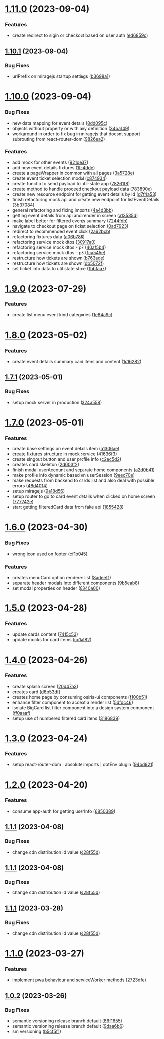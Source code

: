 # [1.11.0](https://github.com/stagePass/events/compare/v1.10.1...v1.11.0) (2023-09-04)


### Features

* create redirect to sigin or checkout based on user auth ([ed6859c](https://github.com/stagePass/events/commit/ed6859c322d0260f7b43445ac3a8ec8ae8636cdb))

## [1.10.1](https://github.com/stagePass/events/compare/v1.10.0...v1.10.1) (2023-09-04)


### Bug Fixes

* urlPrefix on miragejs startup settings ([b3698a1](https://github.com/stagePass/events/commit/b3698a16c1f16eecacb8ec636b0bc2929b7702a3))

# [1.10.0](https://github.com/stagePass/events/compare/v1.9.0...v1.10.0) (2023-09-04)


### Bug Fixes

* new data mapping for event details ([8dd095c](https://github.com/stagePass/events/commit/8dd095cfe906f2da940b163c779dad31ff8586fd))
* objects without property or with any definition ([34ba149](https://github.com/stagePass/events/commit/34ba1491a4697d03474d262b6a3e27edeaffb508))
* workaround in order to fix bug in miragejs that doesnt support subrouting from react-router-dom ([9826ea2](https://github.com/stagePass/events/commit/9826ea2d98432a4d61b4cf896f806fbdc3dc6504))


### Features

* add mock for other events ([921de37](https://github.com/stagePass/events/commit/921de3783b34e524ea35f7b70da77d1822c85e56))
* add new event details fixtures ([1fe4dde](https://github.com/stagePass/events/commit/1fe4dde5c04940f234890ec9aa099b6ea02742fe))
* create a pageWrapper in common with all pages ([3a5728e](https://github.com/stagePass/events/commit/3a5728e190a353ffacb6b948f7d7f38b4eb2475e))
* create event ticket selection modal ([c874934](https://github.com/stagePass/events/commit/c874934c9bc6dcb45668b365f5b48e02b228302a))
* create functio to send payload to util-state app ([78261f8](https://github.com/stagePass/events/commit/78261f808804f36d5b31982587a40bb00862886e))
* create method to handle proceed checkout payload data ([783890e](https://github.com/stagePass/events/commit/783890ea46fa007478caad8788a9f86df39c4dbd))
* create new resource endpoint for getting event details by id ([d7f4a53](https://github.com/stagePass/events/commit/d7f4a536579bf70974c5897e45fac390935aa50d))
* finish refactoring mock api and create new endpoint for listEventDetails ([3b37084](https://github.com/stagePass/events/commit/3b3708438aaca050a0863f2a0cd4356bb475fa7f))
* general refactoring and fixing imports ([4a4d3bb](https://github.com/stagePass/events/commit/4a4d3bb7c9d17c7595dbff73822d9e08b4bf695f))
* getting event details from api and render in screen ([a13535d](https://github.com/stagePass/events/commit/a13535d3fa042fe1b7a2838277654ed2a58461dc))
* make label better for filtered events summary ([7244fdb](https://github.com/stagePass/events/commit/7244fdb38f0f348bd1cc5521a968c005f135fabc))
* navigate to checkout page on ticket selection ([0ad7923](https://github.com/stagePass/events/commit/0ad7923952560f865264349740122382324714d9))
* redirect to recommended event click ([2a62bcb](https://github.com/stagePass/events/commit/2a62bcbf4cc87fc53590ebd64193686ba78f5ffb))
* refactoring fixtures data ([a06b786](https://github.com/stagePass/events/commit/a06b786ebd46cbac578e4b3d13b86da08d643797))
* refactoring service mock dtos ([30917a0](https://github.com/stagePass/events/commit/30917a0ec7a1c7a9bb0900bdf4a85028a5adb537))
* refactoring service mock dtos - p2 ([40af5b4](https://github.com/stagePass/events/commit/40af5b4e2eaf7917266d45544f9188505e3d53ec))
* refactoring service mock dtos - p3 ([1ca545e](https://github.com/stagePass/events/commit/1ca545e1685c5880d0cf50091462304338b2eb76))
* restructure how tickets are shown ([b763ade](https://github.com/stagePass/events/commit/b763ade60ce3fac385157a5cff2cfe0620c1d4e8))
* restructure how tickets are shown ([db5072f](https://github.com/stagePass/events/commit/db5072f67cff3f57cabbf40c35d6aae4a180d13b))
* set ticket info data to util state store ([1bbfaa7](https://github.com/stagePass/events/commit/1bbfaa7bee4bfa35cb10439c6e9b51a2912e15e4))

# [1.9.0](https://github.com/stagePass/events/compare/v1.8.0...v1.9.0) (2023-07-29)


### Features

* create list menu event kind categories ([1e84a9c](https://github.com/stagePass/events/commit/1e84a9c6e58d5575e8e61e976a2aa0883cb22a8c))

# [1.8.0](https://github.com/stagePass/events/compare/v1.7.1...v1.8.0) (2023-05-02)


### Features

* create event details summary card itens and content ([1c16282](https://github.com/stagePass/events/commit/1c1628267e93e9b52d70a20eef924c38318af6de))

## [1.7.1](https://github.com/stagePass/events/compare/v1.7.0...v1.7.1) (2023-05-01)


### Bug Fixes

* setup mock server in production ([324a558](https://github.com/stagePass/events/commit/324a558075fcb519ef4e2eb3090a49467cb0bbd9))

# [1.7.0](https://github.com/stagePass/events/compare/v1.6.0...v1.7.0) (2023-05-01)


### Features

* create base settings on event details item ([a1306ae](https://github.com/stagePass/events/commit/a1306ae0a2e5893f0a331e23d0a4465ebb2508ca))
* create fixtures structure in mock service ([41636f3](https://github.com/stagePass/events/commit/41636f34a32581e8a039ae4750c5d99799316014))
* create singout button and user profile info ([c2ec5d2](https://github.com/stagePass/events/commit/c2ec5d24c0154e47edb8d649bef85445f14729f1))
* creates card skeleton ([2d003f2](https://github.com/stagePass/events/commit/2d003f222ce36c67e43533de586da829ce341359))
* finish modal userAccount and separate home components ([a2d0b41](https://github.com/stagePass/events/commit/a2d0b4193a2a962fa955f492e25a509b2149f149))
* make profile info dynamic based on userSession ([9eec70e](https://github.com/stagePass/events/commit/9eec70efe2b722cbe9ddebcaaad18e6244152641))
* make requests from backend to cards list and also deal with possible errors ([48d4014](https://github.com/stagePass/events/commit/48d40143af44dad4ffaa13673389af101454dfd5))
* setup miragejs ([9a18d56](https://github.com/stagePass/events/commit/9a18d56144e75519f121f773ecf7b77461e0c1bb))
* setup router to go to card event details when clicked on home screen ([777742e](https://github.com/stagePass/events/commit/777742ee8344aefbf2ff6e931b836896754b485e))
* start getting filteredCard data from fake api ([1855428](https://github.com/stagePass/events/commit/1855428aab30a53ad1ca35183332e04de64d9f28))

# [1.6.0](https://github.com/stagePass/events/compare/v1.5.0...v1.6.0) (2023-04-30)


### Bug Fixes

* wrong icon used on footer ([cf1b045](https://github.com/stagePass/events/commit/cf1b045c5a4ef41a3dfa2639de32b6c959ef706d))


### Features

* creates menuCard option renderer list ([8adeef1](https://github.com/stagePass/events/commit/8adeef1a79c2a51ed4e8179294692ad749b796b2))
* separate header modals into different components ([9b5eab8](https://github.com/stagePass/events/commit/9b5eab8822078c067f45d32421bf3b25a45d1cc8))
* set modal properties on header ([8340a00](https://github.com/stagePass/events/commit/8340a00e1889c08d5cfcf4b3e863954379e76f0b))

# [1.5.0](https://github.com/stagePass/events/compare/v1.4.0...v1.5.0) (2023-04-28)


### Features

* update cards content ([7415c53](https://github.com/stagePass/events/commit/7415c53f363f95e5c2f449c6e10e234ca18dbf0e))
* update mocks for card items ([cc1a182](https://github.com/stagePass/events/commit/cc1a1824d6793562bade97e538452cfa45c28571))

# [1.4.0](https://github.com/stagePass/events/compare/v1.3.0...v1.4.0) (2023-04-26)


### Features

* create splash screen ([20d47a3](https://github.com/stagePass/events/commit/20d47a31658c57d8625bc5218b59d4ae19a03853))
* creates card ([d6b53df](https://github.com/stagePass/events/commit/d6b53dfec0fd0eb8bb2dfcfc7a65431ff9ceeaf8))
* creates home page by consuming osiris-ui components ([f100b51](https://github.com/stagePass/events/commit/f100b51962dbb26e4387eb4611e34b67f2284442))
* enhance filter component to accept a render list ([5dfdc46](https://github.com/stagePass/events/commit/5dfdc464bd1f41452a3015664bb1aebddbb0b8ed))
* isolate BigCard list filter component into a design system component ([ff0aaaf](https://github.com/stagePass/events/commit/ff0aaaf6170227a5be9c18a6144787cea5ff5688))
* setup use of numbered filtered card itens ([3186839](https://github.com/stagePass/events/commit/3186839b0f8b0c5566861b2850355f8e21b5b012))

# [1.3.0](https://github.com/stagePass/events/compare/v1.2.0...v1.3.0) (2023-04-24)


### Features

* setup react-router-dom | absolute imports | dotEnv plugin ([94bd921](https://github.com/stagePass/events/commit/94bd92108b26d2fa7acd3d6885edfedb0d928ee0))

# [1.2.0](https://github.com/stagePass/events/compare/v1.1.1...v1.2.0) (2023-04-20)


### Features

* consume app-auth for getting userInfo ([6850389](https://github.com/stagePass/events/commit/6850389c1d5afd2892503b04b9a3f57331ff3878))

## [1.1.1](https://github.com/stagePass/events/compare/v1.1.0...v1.1.1) (2023-04-08)


### Bug Fixes

* change cdn distribution id value ([d28f55d](https://github.com/stagePass/events/commit/d28f55dc2fd3fc73ebd107816c772ee402c2d94d))

## [1.1.1](https://github.com/stagePass/events/compare/v1.1.0...v1.1.1) (2023-04-08)


### Bug Fixes

* change cdn distribution id value ([d28f55d](https://github.com/stagePass/events/commit/d28f55dc2fd3fc73ebd107816c772ee402c2d94d))

## [1.1.1](https://github.com/stagePass/events/compare/v1.1.0...v1.1.1) (2023-03-28)


### Bug Fixes

* change cdn distribution id value ([d28f55d](https://github.com/stagePass/events/commit/d28f55dc2fd3fc73ebd107816c772ee402c2d94d))

# [1.1.0](https://github.com/stagePass/events/compare/v1.0.2...v1.1.0) (2023-03-27)


### Features

* implement pwa behaviour and serviceWorker methods ([2723dfe](https://github.com/stagePass/events/commit/2723dfe24228986dff045e76dff1f44315a63577))

## [1.0.2](https://github.com/stagePass/events/compare/v1.0.1...v1.0.2) (2023-03-26)


### Bug Fixes

* semantic versioning release branch default ([86f1655](https://github.com/stagePass/events/commit/86f16552bc1451532c742f4ce4ce564a3b579b0b))
* semantic versioning release branch default ([9daa6b6](https://github.com/stagePass/events/commit/9daa6b60f10dbcfc3870b836ca509fc629277a74))
* sm versioning ([b5cf5f1](https://github.com/stagePass/events/commit/b5cf5f1685bb155aa891938870731e16aa2ff529))

